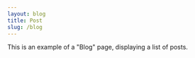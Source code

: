 ```yaml
---
layout: blog
title: Post
slug: /blog
---
```


This is an example of a "Blog" page, displaying a list of posts.
<br />
